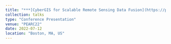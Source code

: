 ```yaml
---
title: "***[CyberGIS for Scalable Remote Sensing Data Fusion](https://pearc.acm.org/pearc22/)***"
collection: talks
type: "Conference Presentation"
venue: "PEARC22"
date: 2022-07-12
location: "Boston, MA, US"
---
```

